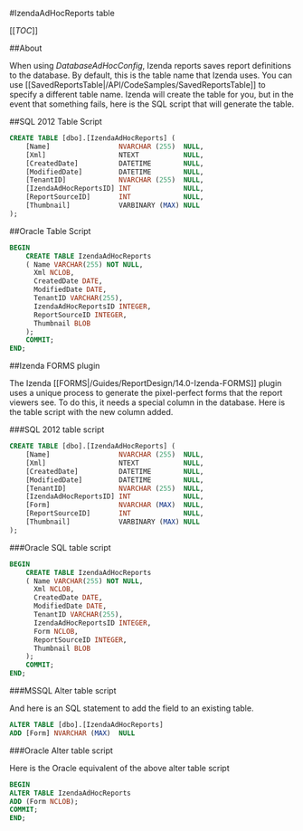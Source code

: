 #IzendaAdHocReports table

[[_TOC_]]

##About

When using _DatabaseAdHocConfig_, Izenda reports saves report definitions to the database. By default, this is the table name that Izenda uses. You can use [[SavedReportsTable|/API/CodeSamples/SavedReportsTable]] to specify a different table name. Izenda will create the table for you, but in the event that something fails, here is the SQL script that will generate the table.

##SQL 2012 Table Script

```sql
CREATE TABLE [dbo].[IzendaAdHocReports] (
    [Name]                 NVARCHAR (255)  NULL,
    [Xml]                  NTEXT           NULL,
    [CreatedDate]          DATETIME        NULL,
    [ModifiedDate]         DATETIME        NULL,
    [TenantID]             NVARCHAR (255)  NULL,
    [IzendaAdHocReportsID] INT             NULL,
    [ReportSourceID]       INT             NULL,
    [Thumbnail]            VARBINARY (MAX) NULL
);
```

##Oracle Table Script

```sql
BEGIN
    CREATE TABLE IzendaAdHocReports
    ( Name VARCHAR(255) NOT NULL,
      Xml NCLOB,
      CreatedDate DATE,
      ModifiedDate DATE,
      TenantID VARCHAR(255),
      IzendaAdHocReportsID INTEGER,
      ReportSourceID INTEGER,
      Thumbnail BLOB
    );
    COMMIT;
END;
```

##Izenda FORMS plugin

The Izenda [[FORMS|/Guides/ReportDesign/14.0-Izenda-FORMS]] plugin uses a unique process to generate the pixel-perfect forms that the report viewers see. To do this, it needs a special column in the database. Here is the table script with the new column added.

###SQL 2012 table script

```sql
CREATE TABLE [dbo].[IzendaAdHocReports] (
    [Name]                 NVARCHAR (255)  NULL,
    [Xml]                  NTEXT           NULL,
    [CreatedDate]          DATETIME        NULL,
    [ModifiedDate]         DATETIME        NULL,
    [TenantID]             NVARCHAR (255)  NULL,
    [IzendaAdHocReportsID] INT             NULL,
    [Form]                 NVARCHAR (MAX)  NULL,
    [ReportSourceID]       INT             NULL,
    [Thumbnail]            VARBINARY (MAX) NULL
);
```

###Oracle SQL table script

```sql
BEGIN
    CREATE TABLE IzendaAdHocReports
    ( Name VARCHAR(255) NOT NULL,
      Xml NCLOB,
      CreatedDate DATE,
      ModifiedDate DATE,
      TenantID VARCHAR(255),
      IzendaAdHocReportsID INTEGER,
      Form NCLOB,
      ReportSourceID INTEGER,
      Thumbnail BLOB
    );
    COMMIT;
END;
```

###MSSQL Alter table script

And here is an SQL statement to add the field to an existing table.

```sql
ALTER TABLE [dbo].[IzendaAdHocReports]
ADD [Form] NVARCHAR (MAX)  NULL
```

###Oracle Alter table script

Here is the Oracle equivalent of the above alter table script

```sql
BEGIN
ALTER TABLE IzendaAdHocReports 
ADD (Form NCLOB);
COMMIT;
END;
```